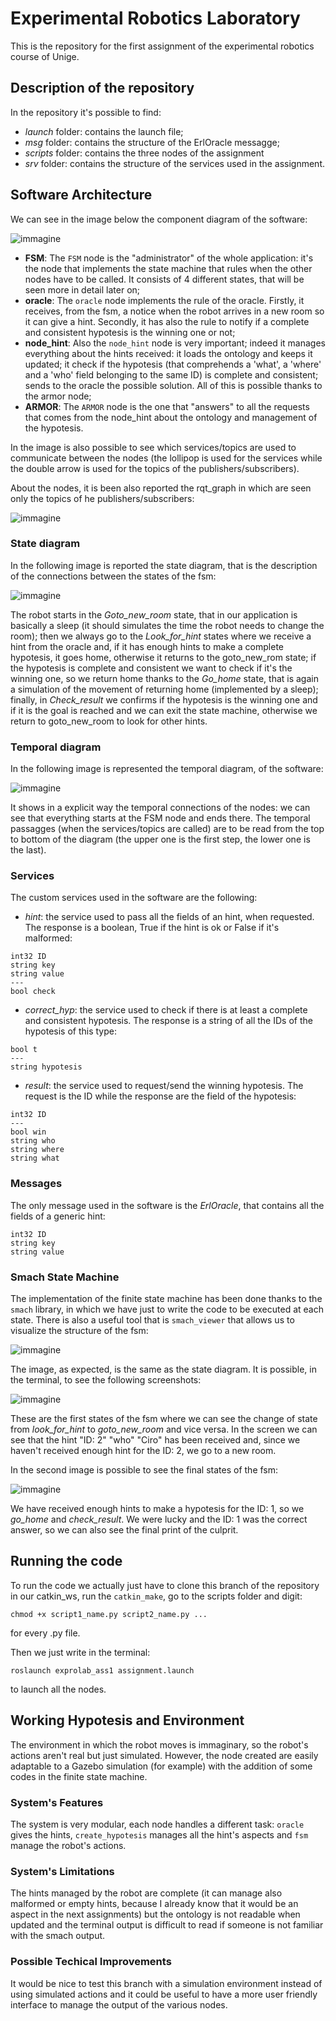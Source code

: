 # Experimental Robotics Laboratory
This is the repository for the first assignment of the experimental robotics course of Unige.

## Description of the repository
In the repository it's possible to find:
* *launch* folder: contains the launch file;
* *msg* folder: contains the structure of the ErlOracle messagge;
* *scripts* folder: contains the three nodes of the assignment 
* *srv* folder: contains the structure of the services used in the assignment.

## Software Architecture
We can see in the image below the component diagram of the software:

![immagine](images/component_diagram.jpg)

* **FSM**: The `FSM` node is the "administrator" of the whole application: it's the node that implements the state machine that rules when the other nodes have to be called. It consists of 4 different states, that will be seen more in detail later on;
* **oracle**: The `oracle` node implements the rule of the oracle. Firstly, it receives, from the fsm, a notice when the robot arrives in a new room so it can give a hint. Secondly, it has also the rule to notify if a complete and consistent hypotesis is the winning one or not;
* **node_hint**: Also the `node_hint` node is very important; indeed it manages everything about the hints received: it loads the ontology and keeps it updated; it check if the hypotesis (that comprehends a 'what', a 'where' and a 'who' field belonging to the same ID) is complete and consistent; sends to the oracle the possible solution. All of this is possible thanks to the armor node;
* **ARMOR**: The `ARMOR` node is the one that "answers" to all the requests that comes from the node_hint about the ontology and management of the hypotesis.

In the image is also possible to see which services/topics are used to communicate between the nodes (the lollipop is used for the services while the double arrow is used for the topics of the publishers/subscribers).

About the nodes, it is been also reported the rqt_graph in which are seen only the topics of he publishers/subscribers:

![immagine](images/rqt_graph.jpeg)

### State diagram
In the following image is reported the state diagram, that is the description of the connections between the states of the fsm:

![immagine](images/state_diagram.jpeg)

The robot starts in the *Goto_new_room* state, that in our application is basically a sleep (it should simulates the time the robot needs to change the room); then we always go to the *Look_for_hint* states where we receive a hint from the oracle and, if it has enough hints to make a complete hypotesis, it goes home, otherwise it returns to the goto_new_rom state; if the hypotesis is complete and consistent we want to check if it's the winning one, so we return home thanks to the *Go_home* state, that is again a simulation of the movement of returning home (implemented by a sleep); finally, in *Check_result* we confirms if the hypotesis is the winning one and if it is the goal is reached and we can exit the state machine, otherwise we return to goto_new_room to look for other hints.

### Temporal diagram
In the following image is represented the temporal diagram, of the software:

![immagine](images/temporal_diagram.jpg)

It shows in a explicit way the temporal connections of the nodes: we can see that everything starts at the FSM node and ends there. The temporal passagges (when the services/topics are called) are to be read from the top to bottom of the diagram (the upper one is the first step, the lower one is the last).

### Services
The custom services used in the software are the following:

* *hint*: the service used to pass all the fields of an hint, when requested. The response is a boolean, True if the hint is ok or False if it's malformed:  
```
int32 ID
string key
string value
---
bool check
```

* *correct_hyp*: the service used to check if there is at least a complete and consistent hypotesis. The response is a string of all the IDs of the hypotesis of this type:
```
bool t
---
string hypotesis
```

* *result*: the service used to request/send the winning hypotesis. The request is the ID while the response are the field of the hypotesis:
```
int32 ID
---
bool win
string who
string where
string what
```

### Messages
The only message used in the software is the *ErlOracle*, that contains all the fields of a generic hint:
```
int32 ID
string key
string value
```

### Smach State Machine
The implementation of the finite state machine has been done thanks to the `smach` library, in which we have just to write the code to be executed at each state. There is also a useful tool that is `smach_viewer` that allows us to visualize the structure of the fsm:

![immagine](images/temporal_diagram.jpg)

The image, as expected, is the same as the state diagram.
It is possible, in the terminal, to see the following screenshots:

![immagine](images/initial_states.jpeg)

These are the first states of the fsm where we can see the change of state from *look_for_hint* to *goto_new_room* and vice versa. In the screen we can see that the hint "ID: 2" "who" "Ciro" has been received and, since we haven't received enough hint for the ID: 2, we go to a new room.

In the second image is possible to see the final states of the fsm:

![immagine](images/final_states.jpeg)

We have received enough hints to make a hypotesis for the ID: 1, so we *go_home* and *check_result*. We were lucky and the ID: 1 was the correct answer, so we can also see the final print of the culprit.

## Running the code
To run the code we actually just have to clone this branch of the repository in our catkin_ws, run the `catkin_make`, go to the scripts folder and digit:
```
chmod +x script1_name.py script2_name.py ...
```
for every .py file.

Then we just write in the terminal:
```
roslaunch exprolab_ass1 assignment.launch
```
to launch all the nodes.

## Working Hypotesis and Environment
The environment in which the robot moves is immaginary, so the robot's actions aren't real but just simulated. However, the node created are easily adaptable to a Gazebo simulation (for example) with the addition of some codes in the finite state machine.

### System's Features
The system is very modular, each node handles a different task: `oracle` gives the hints, `create_hypotesis` manages all the hint's aspects and `fsm` manage the robot's actions.

### System's Limitations 
The hints managed by the robot are complete (it can manage also malformed or empty hints, because I already know that it would be an aspect in the next assignments) but the ontology is not readable when updated and the terminal output is difficult to read if someone is not familiar with the smach output.

### Possible Techical Improvements
It would be nice to test this branch with a simulation environment instead of using simulated actions and it could be useful to have a more user friendly interface to manage the output of the various nodes. 